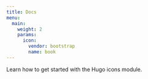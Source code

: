 ```yaml
---
title: Docs
menu:
  main:
    weight: 2
    params:
      icon:
        vendor: bootstrap
        name: book
---
```


Learn how to get started with the Hugo icons module.
